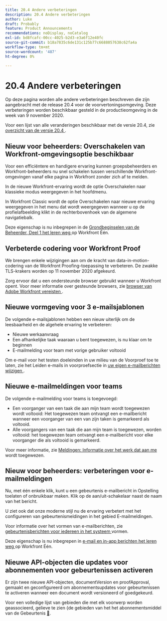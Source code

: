 ```yaml
---
title: 20.4 Andere verbeteringen
description: 20.4 Andere verbeteringen
author: Luke
draft: Probably
feature: Product Announcements
recommendations: noDisplay, noCatalog
exl-id: bd8fcafc-00cc-4025-b2d3-e3a6f12e40fc
source-git-commit: b18a7835c6de131c125b77c6688057638c62fa4a
workflow-type: tm+mt
source-wordcount: '487'
ht-degree: 0%

---
```


# 20.4 Andere verbeteringen

Op deze pagina worden alle andere verbeteringen beschreven die zijn aangebracht met de release 20.4 voor de voorvertoningsomgeving. Deze verbeteringen worden beschikbaar gesteld in de productieomgeving in de week van 9 november 2020.

Voor een lijst van alle veranderingen beschikbaar met de versie 20.4, zie [ overzicht van de versie 20.4 ](../../../product-announcements/product-releases/20.4-release-activity/20-4-release-overview.md).

## Nieuw voor beheerders: Overschakelen van Workfront-omgevingsoptie beschikbaar

Voor een efficiëntere en handigere ervaring kunnen groepsbeheerders en Workfront-beheerders nu snel schakelen tussen verschillende Workfront-omgevingen vanaf elke pagina in Workfront zonder zich af te melden.

In de nieuwe Workfront-ervaring wordt de optie Overschakelen naar klassieke modus weergegeven in het hoofdmenu.

In Workfront Classic wordt de optie Overschakelen naar nieuwe ervaring weergegeven in het menu dat wordt weergegeven wanneer u op de profielafbeelding klikt in de rechterbovenhoek van de algemene navigatiebalk.

Deze eigenschap is nu inbegrepen in de [ Grondbeginselen van de Beheerder, Deel 1 het leren weg ](https://experienceleague.adobe.com/en/docs/workfront-learn/tutorials-workfront/home) op Workfront Één.

## Verbeterde codering voor Workfront Proof

We brengen enkele wijzigingen aan om de kracht van data-in-motion-codering van de Workfront Proofing-toepassing te verbeteren. De zwakke TLS-krakers worden op 11 november 2020 afgekeurd.

Zorg ervoor dat u een ondersteunde browser gebruikt wanneer u Workfront opent. Voor meer informatie over gesteunde browsers, zie [ browser van Adobe Workfront vereisten ](../../../workfront-basics/workfront-browser-requirements.md).

## Nieuwe vormgeving voor 3 e-mailsjablonen

De volgende e-mailsjablonen hebben een nieuw uiterlijk om de leesbaarheid en de algehele ervaring te verbeteren:

* Nieuwe werkaanvraag
* Een afhankelijke taak waaraan u bent toegewezen, is nu klaar om te beginnen
* E-mailmelding voor team met vorige gebruiker voltooid

Om e-mail voor het testen doeleinden in uw milieu van de Voorproef toe te laten, zie het Leiden e-mails in voorproefsectie in [ uw eigen e-mailberichten wijzigen ](../../../workfront-basics/using-notifications/activate-or-deactivate-your-own-event-notifications.md).

## Nieuwe e-mailmeldingen voor teams

De volgende e-mailmelding voor teams is toegevoegd:

* Een voorganger van een taak die aan mijn team wordt toegewezen wordt voltooid: Het toegewezen team ontvangt een e-mailbericht wanneer een voorganger van een van zijn taken is gemarkeerd als voltooid.
* Alle voorgangers van een taak die aan mijn team is toegewezen, worden voltooid: het toegewezen team ontvangt een e-mailbericht voor elke voorganger die als voltooid is gemarkeerd.

Voor meer informatie, zie [ Meldingen: Informatie over het werk dat aan me ](../../../workfront-basics/using-notifications/notifications-information-about-work-assigned-to-me.md) wordt toegewezen.

## Nieuw voor beheerders: verbeteringen voor e-mailmeldingen

Nu, met één enkele klik, kunt u een gebeurtenis e-mailbericht in Opstelling toelaten of onbruikbaar maken. Klik op de aan/uit-schakelaar naast de naam van het bericht.

U ziet ook dat onze moderne stijl nu de ervaring verbetert met het configureren van gebeurtenismeldingen in het gebied E-mailmeldingen.

Voor informatie over het vormen van e-mailberichten, zie [ gebeurtenisberichten voor iedereen in het systeem ](../../../administration-and-setup/manage-workfront/emails/configure-event-notifications-for-everyone-in-the-system.md) vormen.

Deze eigenschap is nu inbegrepen in [ e-mail en in-app berichten het leren weg ](https://experienceleague.adobe.com/en/docs/workfront-learn/tutorials-workfront/home) op Workfront Één.

## Nieuwe API-objecten die updates voor abonnementen voor gebeurtenissen activeren

Er zijn twee nieuwe API-objecten, documentVersion en proofApproval, gemaakt en geconfigureerd om abonnementsupdates voor gebeurtenissen te activeren wanneer een document wordt versioneerd of goedgekeurd.

Voor een volledige lijst van gebieden die met elk voorwerp worden geassocieerd, gelieve te zien &lbrace;de gebieden van het het abonnementsmiddel van de Gebeurtenis [&#128279;](../../../wf-api/api/event-sub-resource-fields.md).
